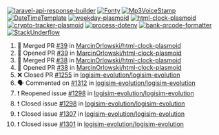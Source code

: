 [![laravel-api-response-builder](https://github-readme-stats.vercel.app/api/pin/?username=MarcinOrlowski&repo=laravel-api-response-builder&theme=default&hide_border=true&title_color=87c9c3&text_color=62696d&icon_color=636a6d&bg_color=30393e)](https://github.com/MarcinOrlowski/laravel-api-response-builder)
[![Fonty](https://github-readme-stats.vercel.app/api/pin/?username=MarcinOrlowski&repo=Fonty&theme=default&hide_border=true&title_color=87c9c3&text_color=62696d&icon_color=636a6d&bg_color=30393e)](https://github.com/MarcinOrlowski/Fonty)
[![Mp3VoiceStamp](https://github-readme-stats.vercel.app/api/pin/?username=MarcinOrlowski&repo=Mp3VoiceStamp&theme=default&hide_border=true&title_color=87c9c3&text_color=62696d&icon_color=636a6d&bg_color=30393e)](https://github.com/MarcinOrlowski/Mp3VoiceStamp)
[![DateTimeTemplate](https://github-readme-stats.vercel.app/api/pin/?username=MarcinOrlowski&repo=DateTimeTemplate&theme=default&hide_border=true&title_color=87c9c3&text_color=62696d&icon_color=636a6d&bg_color=30393e)](https://github.com/MarcinOrlowski/DateTimeTemplate)
[![weekday-plasmoid](https://github-readme-stats.vercel.app/api/pin/?username=MarcinOrlowski&repo=weekday-plasmoid&theme=default&hide_border=true&title_color=87c9c3&text_color=62696d&icon_color=636a6d&bg_color=30393e)](https://github.com/MarcinOrlowski/weekday-plasmoid)
[![html-clock-plasmoid](https://github-readme-stats.vercel.app/api/pin/?username=MarcinOrlowski&repo=html-clock-plasmoid&theme=default&hide_border=true&title_color=87c9c3&text_color=62696d&icon_color=636a6d&bg_color=30393e)](https://github.com/MarcinOrlowski/html-clock-plasmoid)
[![crypto-tracker-plasmoid](https://github-readme-stats.vercel.app/api/pin/?username=MarcinOrlowski&repo=crypto-tracker-plasmoid&theme=default&hide_border=true&title_color=87c9c3&text_color=62696d&icon_color=636a6d&bg_color=30393e)](https://github.com/MarcinOrlowski/crypto-tracker-plasmoid)
[![process-dotenv](https://github-readme-stats.vercel.app/api/pin/?username=MarcinOrlowski&repo=process-dotenv&theme=default&hide_border=true&title_color=87c9c3&text_color=62696d&icon_color=636a6d&bg_color=30393e)](https://github.com/MarcinOrlowski/process-dotenv)
[![bank-qrcode-formatter](https://github-readme-stats.vercel.app/api/pin/?username=MarcinOrlowski&repo=bank-qrcode-formatter&theme=default&hide_border=true&title_color=87c9c3&text_color=62696d&icon_color=636a6d&bg_color=30393e)](https://github.com/MarcinOrlowski/bank-qrcode-formatter)
[![StackUnderflow](https://github-readme-stats.vercel.app/api/pin/?username=MarcinOrlowski&repo=StackUnderflow&theme=default&hide_border=true&title_color=87c9c3&text_color=62696d&icon_color=636a6d&bg_color=30393e)](https://github.com/MarcinOrlowski/StackUnderflow)

<!--START_SECTION:activity-->
1. 🎉 Merged PR [#39](https://github.com/MarcinOrlowski/html-clock-plasmoid/pull/39) in [MarcinOrlowski/html-clock-plasmoid](https://github.com/MarcinOrlowski/html-clock-plasmoid)
2. 💪 Opened PR [#39](https://github.com/MarcinOrlowski/html-clock-plasmoid/pull/39) in [MarcinOrlowski/html-clock-plasmoid](https://github.com/MarcinOrlowski/html-clock-plasmoid)
3. 🎉 Merged PR [#38](https://github.com/MarcinOrlowski/html-clock-plasmoid/pull/38) in [MarcinOrlowski/html-clock-plasmoid](https://github.com/MarcinOrlowski/html-clock-plasmoid)
4. 💪 Opened PR [#38](https://github.com/MarcinOrlowski/html-clock-plasmoid/pull/38) in [MarcinOrlowski/html-clock-plasmoid](https://github.com/MarcinOrlowski/html-clock-plasmoid)
5. ❌ Closed PR [#1255](https://github.com/logisim-evolution/logisim-evolution/pull/1255) in [logisim-evolution/logisim-evolution](https://github.com/logisim-evolution/logisim-evolution)
6. 🗣 Commented on [#1312](https://github.com/logisim-evolution/logisim-evolution/issues/1312) in [logisim-evolution/logisim-evolution](https://github.com/logisim-evolution/logisim-evolution)
7. ❗️ Reopened issue [#1298](https://github.com/logisim-evolution/logisim-evolution/issues/1298) in [logisim-evolution/logisim-evolution](https://github.com/logisim-evolution/logisim-evolution)
8. ❗️ Closed issue [#1298](https://github.com/logisim-evolution/logisim-evolution/issues/1298) in [logisim-evolution/logisim-evolution](https://github.com/logisim-evolution/logisim-evolution)
9. ❗️ Closed issue [#1307](https://github.com/logisim-evolution/logisim-evolution/issues/1307) in [logisim-evolution/logisim-evolution](https://github.com/logisim-evolution/logisim-evolution)
10. ❗️ Closed issue [#1301](https://github.com/logisim-evolution/logisim-evolution/issues/1301) in [logisim-evolution/logisim-evolution](https://github.com/logisim-evolution/logisim-evolution)
<!--END_SECTION:activity-->
